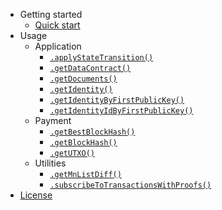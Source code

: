 - Getting started
    - [Quick start](getting-started/quickstart.md)
- Usage
    - Application
        - [`.applyStateTransition()`](usage/application/applyStateTransition.md)
        - [`.getDataContract()`](usage/application/getDataContract.md)
        - [`.getDocuments()`](usage/application/getDocuments.md)
        - [`.getIdentity()`](usage/application/getIdentity.md)
        - [`.getIdentityByFirstPublicKey()`](usage/application/getIdentityByFirstPublicKey.md)
        - [`.getIdentityIdByFirstPublicKey()`](usage/application/getIdentityIdByFirstPublicKey.md)
    - Payment
        - [`.getBestBlockHash()`](usage/payment/getBestBlockHash.md)
        - [`.getBlockHash()`](usage/payment/getBlockHash.md)
        - [`.getUTXO()`](usage/payment/getUTXO.md)
   - Utilities
        - [`.getMnListDiff()`](usage/utils/getMnListDiff.md)
        - [`.subscribeToTransactionsWithProofs()`](usage/utils/subscribeToTransactionsWithProofs.md)
- [License](https://github.com/xazabevo/dapi-client/blob/master/LICENSE)
